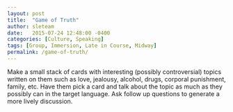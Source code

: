 ```yaml
---
layout: post
title:  "Game of Truth"
author: sleteam
date:   2015-07-24 12:48:00 -0400
categories: [Culture, Speaking]
tags: [Group, Immersion, Late in Course, Midway]
permalink: /game-of-truth/
---
```

Make a small stack of cards with interesting (possibly controversial) topics written on them such as love, jealousy, alcohol, drugs, corporal punishment, family, etc. Have them pick a card and talk about the topic as much as they possibly can in the target language. Ask follow up questions to generate a more lively discussion.